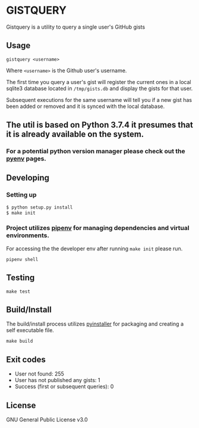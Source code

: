 # GISTQUERY

Gistquery is a utility to query a single user's GitHub gists

## Usage

`gistquery <username>`

Where `<username>` is the Github user's username.

The first time you query a user's gist will register the current ones in a local
sqlite3 database located in `/tmp/gists.db` and display the gists for that user.
 
Subsequent executions for the same username will tell you if a new gist has been added or removed and
it is synced with the local database. 

## The util is based on Python 3.7.4 it presumes that it is already available on the system.
### For a potential python version manager please check out the [pyenv](https://github.com/pyenv/pyenv) pages.



## Developing

### Setting up

```sh
$ python setup.py install
$ make init
```
### Project utilizes [pipenv](https://realpython.com/pipenv-guide/) for managing dependencies and virtual environments.
For accessing the the developer env after running `make init` please run.

```
pipenv shell
``` 


## Testing
```
make test
```

## Build/Install

The build/install process utilizes  [pyinstaller](https://www.pyinstaller.org) for packaging and creating a self executable file.
```
make build
```

## Exit codes

* User not found: 255
* User has not published any gists: 1
* Success (first or subsequent queries): 0

## License

GNU General Public License v3.0